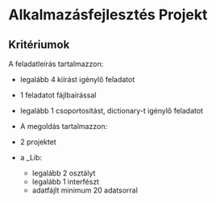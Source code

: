 # Alkalmazásfejlesztés Projekt

## Kritériumok

A feladatleírás tartalmazzon:

- legalább 4 kiírást igénylő feladatot
- 1 feladatot fájlbaírással
- legalább 1 csoportosítást, dictionary-t igénylő feladatot
- A  megoldás tartalmazzon:

- 2 projektet
- a _Lib:
  - legalább 2 osztályt
  - legalább 1 interfészt
  - adatfájlt minimum 20 adatsorral
